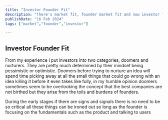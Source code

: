 ```yaml
---
title: "Investor Founder Fit"
description: "There's market fit, founder market fit and now investor founder fit a insights found from these conjugate pairs"
publishDate: "16 Feb 2024"
tags: ["market","founder","investor"]

---
```


## Investor Founder Fit

From my experience I put investors into two categories, doomers and nurturers. They are pretty much determined by their mindset being pessimistic or optimistic.
Doomers before trying to nurture an idea will spend time picking away at all the small things that could go wrong with an idea killing it before it even takes like fully, 
in my humble opinion doomers sometimes seem to be overlooking the concept that the best companies are not birthed but they arise from the toils and burdens of founders.

During the early stages if there are signs and signals there is no need to be so critical all these things can be ironed out so long as the founder is focusing on the fundamentals 
such as the product and talking to users 
